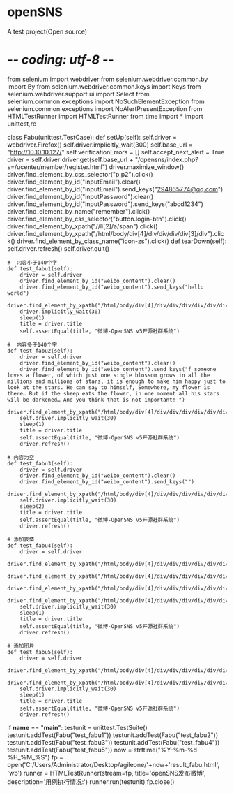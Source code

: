 # openSNS
A test project(Open source)
# -*- coding: utf-8 -*-
from selenium import webdriver
from selenium.webdriver.common.by import By
from selenium.webdriver.common.keys import Keys
from selenium.webdriver.support.ui import Select
from selenium.common.exceptions import NoSuchElementException
from selenium.common.exceptions import NoAlertPresentException
from HTMLTestRunner import HTMLTestRunner
from time import *
import unittest,re

class Fabu(unittest.TestCase):
    def setUp(self):
        self.driver = webdriver.Firefox()
        self.driver.implicitly_wait(300)
        self.base_url = "http://10.10.10.127/"
        self.verificationErrors = []
        self.accept_next_alert = True
        driver = self.driver
        driver.get(self.base_url + "/opensns/index.php?s=/ucenter/member/register.html")
        driver.maximize_window()
        driver.find_element_by_css_selector("p.p2").click()
        driver.find_element_by_id("inputEmail").clear()
        driver.find_element_by_id("inputEmail").send_keys("294865774@qq.com")
        driver.find_element_by_id("inputPassword").clear()
        driver.find_element_by_id("inputPassword").send_keys("abcd1234")
        driver.find_element_by_name("remember").click()
        driver.find_element_by_css_selector("button.login-btn").click()
        driver.find_element_by_xpath("//li[2]/a/span").click()
        driver.find_element_by_xpath("/html/body/div[4]/div/div/div/div[3]/div").click()
        driver.find_element_by_class_name("icon-zs").click()
    def tearDown(self):
        self.driver.refresh()
        self.driver.quit()

    #  内容小于140个字
    def test_fabu1(self):
        driver = self.driver
        driver.find_element_by_id("weibo_content").clear()
        driver.find_element_by_id("weibo_content").send_keys("hello world")
        driver.find_element_by_xpath("/html/body/div[4]/div/div/div/div/div/div[3]/div[2]/a/i").click()
        driver.implicitly_wait(30)
        sleep(1)
        title = driver.title
        self.assertEqual(title, "微博-OpenSNS v5开源社群系统")

    #  内容多于140个字
    def test_fabu2(self):
        driver = self.driver
        driver.find_element_by_id("weibo_content").clear()
        driver.find_element_by_id("weibo_content").send_keys("f someone loves a flower, of which just one single blossom grows in all the millions and millions of stars, it is enough to make him happy just to look at the stars. He can say to himself, Somewhere, my flower is there… But if the sheep eats the flower, in one moment all his stars will be darkened… And you think that is not important! ")
        driver.find_element_by_xpath("/html/body/div[4]/div/div/div/div/div/div[3]/div[2]/a/i").click()
        self.driver.implicitly_wait(30)
        sleep(1)
        title = driver.title
        self.assertEqual(title, "微博-OpenSNS v5开源社群系统")
        driver.refresh()

    # 内容为空
    def test_fabu3(self):
        driver = self.driver
        driver.find_element_by_id("weibo_content").clear()
        driver.find_element_by_id("weibo_content").send_keys("")
        driver.find_element_by_xpath("/html/body/div[4]/div/div/div/div/div/div[3]/div[2]/a/i").click()
        self.driver.implicitly_wait(30)
        sleep(2)
        title = driver.title
        self.assertEqual(title, "微博-OpenSNS v5开源社群系统")
        driver.refresh()

    # 添加表情
    def test_fabu4(self):
        driver = self.driver
        driver.find_element_by_xpath("/html/body/div[4]/div/div/div/div/div/div[3]/div/a/i").click()
        driver.find_element_by_xpath("/html/body/div[4]/div/div/div/div/div/div[3]/div/div/div/div/div[2]/a[103]/img").click()
        driver.find_element_by_xpath("/html/body/div[4]/div/div/div/div/div/div[3]/div/div/div/div/div/a").click()
        driver.find_element_by_xpath("/html/body/div[4]/div/div/div/div/div/div[3]/div[2]/a/i").click()
        self.driver.implicitly_wait(30)
        sleep(1)
        title = driver.title
        self.assertEqual(title, "微博-OpenSNS v5开源社群系统")
        driver.refresh()

    # 添加图片
    def test_fabu5(self):
        driver = self.driver
        driver.find_element_by_xpath("/html/body/div[4]/div/div/div/div/div/div[3]/div/a[2]/i").click()
        driver.find_element_by_xpath("/html/body/div[4]/div/div/div/div/div/div[3]/div/div[2]/div/div/div[3]/div/div/div[2]/label").click()
        self.driver.implicitly_wait(30)
        sleep(1)
        title = driver.title
        self.assertEqual(title, "微博-OpenSNS v5开源社群系统")
        driver.refresh()


if __name__ == "__main__":
    testunit = unittest.TestSuite()
    testunit.addTest(Fabu("test_fabu1"))
    testunit.addTest(Fabu("test_fabu2"))
    testunit.addTest(Fabu("test_fabu3"))
    testunit.addTest(Fabu("test_fabu4"))
    testunit.addTest(Fabu("test_fabu5"))
    now = strftime("%Y-%m-%d %H_%M_%S")
    fp = open('C:/Users/Administrator/Desktop/agileone/'+now+'result_fabu.html', 'wb')
    runner = HTMLTestRunner(stream=fp, title='openSNS发布微博', description='用例执行情况:')
    runner.run(testunit)
    fp.close()
